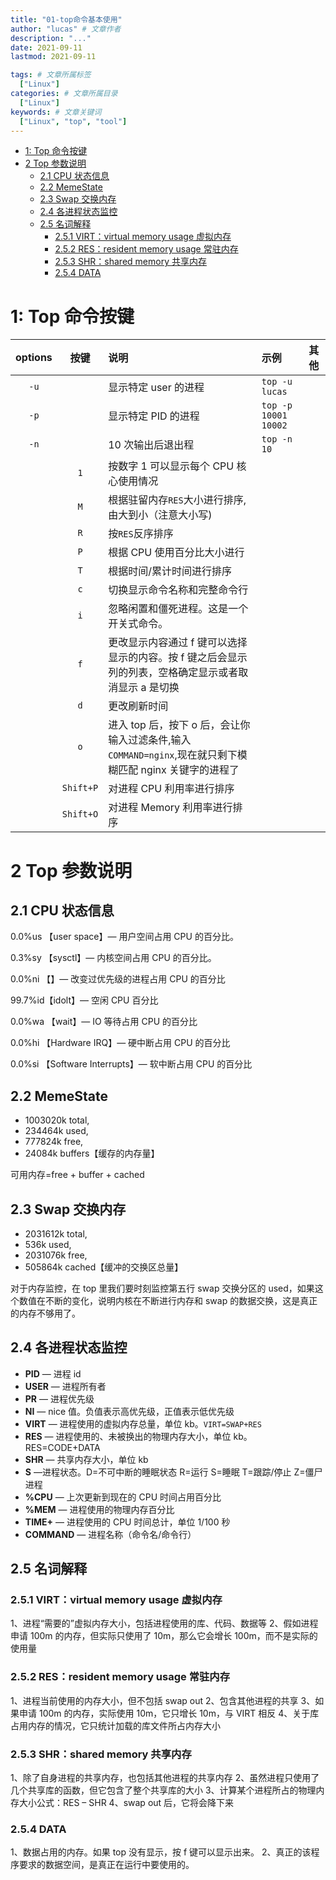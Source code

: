 ```yaml
---
title: "01-top命令基本使用"
author: "lucas" # 文章作者
description: "..."
date: 2021-09-11
lastmod: 2021-09-11

tags: # 文章所属标签
  ["Linux"]
categories: # 文章所属目录
  ["Linux"]
keywords: # 文章关键词
  ["Linux", "top", "tool"]
---
```


- [1: Top 命令按键](#1-top-命令按键)
- [2 Top 参数说明](#2-top-参数说明)
  - [2.1 CPU 状态信息](#21-cpu-状态信息)
  - [2.2 MemeState](#22-memestate)
  - [2.3 Swap 交换内存](#23-swap-交换内存)
  - [2.4 各进程状态监控](#24-各进程状态监控)
  - [2.5 名词解释](#25-名词解释)
    - [2.5.1 VIRT：virtual memory usage 虚拟内存](#251-virtvirtual-memory-usage-虚拟内存)
    - [2.5.2 RES：resident memory usage 常驻内存](#252-resresident-memory-usage-常驻内存)
    - [2.5.3 SHR：shared memory 共享内存](#253-shrshared-memory-共享内存)
    - [2.5.4 DATA](#254-data)

# 1: Top 命令按键

| options |   按键    | 说明                                                                                                      | 示例                 | 其他 |
| :-----: | :-------: | :-------------------------------------------------------------------------------------------------------- | :------------------- | :--- |
|  `-u`   |           | 显示特定 user 的进程                                                                                      | `top -u lucas`       |      |
|  `-p`   |           | 显示特定 PID 的进程                                                                                       | `top -p 10001 10002` |      |
|  `-n`   |           | 10 次输出后退出程                                                                                         | `top -n 10`          |      |
|         |    `1`    | 按数字 1 可以显示每个 CPU 核心使用情况                                                                    |                      |      |
|         |    `M`    | 根据驻留内存`RES`大小进行排序,由大到小（注意大小写)                                                       |                      |      |
|         |    `R`    | 按`RES`反序排序                                                                                           |                      |      |
|         |    `P`    | 根据 CPU 使用百分比大小进行                                                                               |                      |      |
|         |    `T`    | 根据时间/累计时间进行排序                                                                                 |                      |      |
|         |    `c`    | 切换显示命令名称和完整命令行                                                                              |                      |      |
|         |    `i`    | 忽略闲置和僵死进程。这是一个开关式命令。                                                                  |                      |      |
|         |    `f`    | 更改显示内容通过 f 键可以选择显示的内容。按 f 键之后会显示列的列表，空格确定显示或者取消显示 a 是切换     |                      |      |
|         |    `d`    | 更改刷新时间                                                                                              |                      |      |
|         |    `o`    | 进入 top 后，按下 o 后，会让你输入过滤条件,输入 `COMMAND=nginx`,现在就只剩下模糊匹配 nginx 关键字的进程了 |                      |      |
|         | `Shift+P` | 对进程 CPU 利用率进行排序                                                                                 |                      |      |
|         | `Shift+O` | 对进程 Memory 利用率进行排序                                                                              |                      |      |

# 2 Top 参数说明

## 2.1 CPU 状态信息

0.0%us 【user space】— 用户空间占用 CPU 的百分比。

0.3%sy 【sysctl】— 内核空间占用 CPU 的百分比。

0.0%ni 【】— 改变过优先级的进程占用 CPU 的百分比

99.7%id【idolt】— 空闲 CPU 百分比

0.0%wa 【wait】— IO 等待占用 CPU 的百分比

0.0%hi 【Hardware IRQ】— 硬中断占用 CPU 的百分比

0.0%si 【Software Interrupts】— 软中断占用 CPU 的百分比

## 2.2 MemeState

- 1003020k total,
- 234464k used,
- 777824k free,
- 24084k buffers【缓存的内存量】

可用内存=free + buffer + cached

## 2.3 Swap 交换内存

- 2031612k total,
- 536k used,
- 2031076k free,
- 505864k cached【缓冲的交换区总量】

对于内存监控，在 top 里我们要时刻监控第五行 swap 交换分区的 used，如果这个数值在不断的变化，说明内核在不断进行内存和 swap 的数据交换，这是真正的内存不够用了。

## 2.4 各进程状态监控

- **PID** — 进程 id
- **USER** — 进程所有者
- **PR** — 进程优先级
- **NI** — nice 值。负值表示高优先级，正值表示低优先级
- **VIRT** — 进程使用的虚拟内存总量，单位 kb。`VIRT=SWAP+RES`
- **RES** — 进程使用的、未被换出的物理内存大小，单位 kb。RES=CODE+DATA
- **SHR** — 共享内存大小，单位 kb
- **S** —进程状态。D=不可中断的睡眠状态 R=运行 S=睡眠 T=跟踪/停止 Z=僵尸进程
- **%CPU** — 上次更新到现在的 CPU 时间占用百分比
- **%MEM** — 进程使用的物理内存百分比
- **TIME+** — 进程使用的 CPU 时间总计，单位 1/100 秒
- **COMMAND** — 进程名称（命令名/命令行）

## 2.5 名词解释

### 2.5.1 VIRT：virtual memory usage 虚拟内存

1、进程“需要的”虚拟内存大小，包括进程使用的库、代码、数据等
2、假如进程申请 100m 的内存，但实际只使用了 10m，那么它会增长 100m，而不是实际的使用量

### 2.5.2 RES：resident memory usage 常驻内存

1、进程当前使用的内存大小，但不包括 swap out
2、包含其他进程的共享
3、如果申请 100m 的内存，实际使用 10m，它只增长 10m，与 VIRT 相反
4、关于库占用内存的情况，它只统计加载的库文件所占内存大小

### 2.5.3 SHR：shared memory 共享内存

1、除了自身进程的共享内存，也包括其他进程的共享内存
2、虽然进程只使用了几个共享库的函数，但它包含了整个共享库的大小
3、计算某个进程所占的物理内存大小公式：RES – SHR
4、swap out 后，它将会降下来

### 2.5.4 DATA

1、数据占用的内存。如果 top 没有显示，按 f 键可以显示出来。
2、真正的该程序要求的数据空间，是真正在运行中要使用的。
